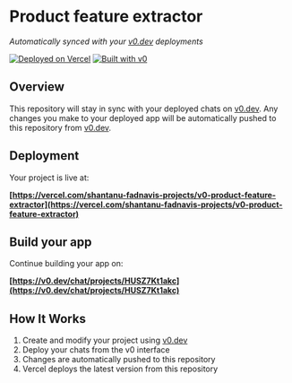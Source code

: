 # Product feature extractor

*Automatically synced with your [v0.dev](https://v0.dev) deployments*

[![Deployed on Vercel](https://img.shields.io/badge/Deployed%20on-Vercel-black?style=for-the-badge&logo=vercel)](https://vercel.com/shantanu-fadnavis-projects/v0-product-feature-extractor)
[![Built with v0](https://img.shields.io/badge/Built%20with-v0.dev-black?style=for-the-badge)](https://v0.dev/chat/projects/HUSZ7Kt1akc)

## Overview

This repository will stay in sync with your deployed chats on [v0.dev](https://v0.dev).
Any changes you make to your deployed app will be automatically pushed to this repository from [v0.dev](https://v0.dev).

## Deployment

Your project is live at:

**[https://vercel.com/shantanu-fadnavis-projects/v0-product-feature-extractor](https://vercel.com/shantanu-fadnavis-projects/v0-product-feature-extractor)**

## Build your app

Continue building your app on:

**[https://v0.dev/chat/projects/HUSZ7Kt1akc](https://v0.dev/chat/projects/HUSZ7Kt1akc)**

## How It Works

1. Create and modify your project using [v0.dev](https://v0.dev)
2. Deploy your chats from the v0 interface
3. Changes are automatically pushed to this repository
4. Vercel deploys the latest version from this repository

